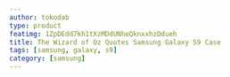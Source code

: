 ```yaml
---
author: tokodab
type: product
featimg: 1ZpDEdd7kh1tXzMDdUNheQknxxhzDdueh
title: The Wizard of Oz Quotes Samsung Galaxy S9 Case
tags: [samsung, galaxy, s9]
category: [samsung]
---
```

